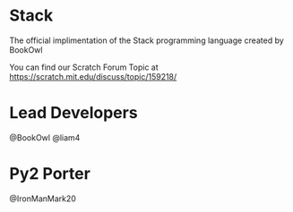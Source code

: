 # Stack
The official implimentation of the Stack programming language created by BookOwl

You can find our Scratch Forum Topic at https://scratch.mit.edu/discuss/topic/159218/
# Lead Developers
@BookOwl
@liam4
# Py2 Porter
@IronManMark20

